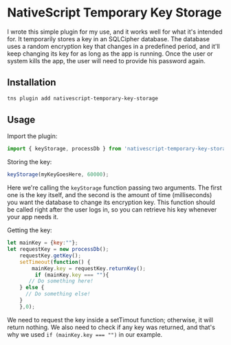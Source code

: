 # NativeScript Temporary Key Storage

I wrote this simple plugin for my use, and it works well for what it's intended for. It temporarily stores a key in an SQLCipher database. The database uses a random encryption key that changes in a predefined period, and it'll keep changing its key for as long as the app is running. Once the user or system kills the app, the user will need to provide his password again.

## Installation

```bash
tns plugin add nativescript-temporary-key-storage
```

## Usage

Import the plugin:

```javascript
import { keyStorage, processDb } from 'nativescript-temporary-key-storage';
```

Storing the key:

```javascript
keyStorage(myKeyGoesHere, 60000);
```

Here we're calling the `keyStorage` function passing two arguments. The first one is the key itself, and the second is the amount of time (milliseconds) you want the database to change its encryption key. This function should be called right after the user logs in, so you can retrieve his key whenever your app needs it. 

Getting the key:

```javascript
let mainKey = {key:""};
let requestKey = new processDb();
    requestKey.getKey(); 
    setTimeout(function() { 
        mainKey.key = requestKey.returnKey();
         if (mainKey.key === ""){
       // Do something here!
    } else {
      // Do something else!
    }
    },0);    
```    

We need to request the key inside a setTimout function; otherwise, it will return nothing. We also need to check if any key was returned, and that's why we used `if (mainKey.key === "")` in our example. 
